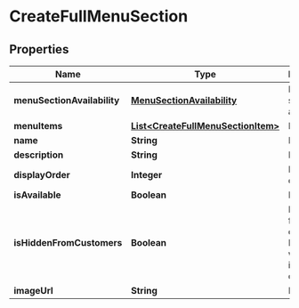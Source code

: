 
# CreateFullMenuSection

## Properties
Name | Type | Description | Notes
------------ | ------------- | ------------- | -------------
**menuSectionAvailability** | [**MenuSectionAvailability**](MenuSectionAvailability.md) | Menu section availability |  [optional]
**menuItems** | [**List&lt;CreateFullMenuSectionItem&gt;**](CreateFullMenuSectionItem.md) | Menu items |  [optional]
**name** | **String** | Name |  [optional]
**description** | **String** | Description |  [optional]
**displayOrder** | **Integer** | Display order |  [optional]
**isAvailable** | **Boolean** | Is available |  [optional]
**isHiddenFromCustomers** | **Boolean** | Is hidden from customer. Perhaps when the item is out of stock. |  [optional]
**imageUrl** | **String** | Image url |  [optional]



